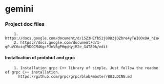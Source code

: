 # gemini

### Project doc files
 
        1. https://docs.google.com/document/d/15Z3HEfb52j08BZjDZbre4yTWI0OxDA_hIu4TIBL6bL8/edit
        2. https://docs.google.com/document/d/1-qPuVC6oiqT9DOCM4KgcPJmV6gPHqqHyjM2e_G4T89A/edit
#### Installcation of protobuf and grpc

        1. Installation grpc C++ library of simple. Just follow the readme of grpc C++ installation.
          https://github.com/grpc/grpc/blob/master/BUILDING.md
